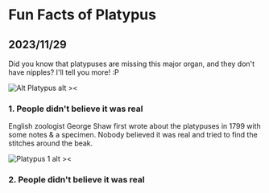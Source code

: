 # Fun Facts of Platypus
## 2023/11/29

Did you know that platypuses are missing this major organ, and they don't have nipples? I'll tell you more! :P

![Alt Platypus alt ><](https://media.giphy.com/media/iPgo1ADaEkrP8Dr1BS/giphy-downsized.gif)

### 1. People didn't believe it was real

English zoologist George Shaw first wrote about the platypuses in 1799 with some notes & a specimen. Nobody believed it was real and tried to find the stitches around the beak.

![Platypus 1 alt ><](https://github.com/jinnycho/jinnycho.github.io/blob/main/src/assets/photos/platypus1.png?raw=true)

### 2. People didn't believe it was real
